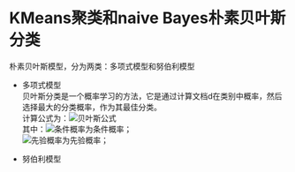 KMeans聚类和naive Bayes朴素贝叶斯分类<br>
====
朴素贝叶斯模型，分为两类：多项式模型和努伯利模型<br>
* 多项式模型<br>
		贝叶斯分类是一个概率学习的方法，它是通过计算文档d在类别中概率，然后选择最大的分类概率，作为其最佳分类。<br>
		计算公式为：![贝叶斯公式](https://nlp.stanford.edu/IR-book/html/htmledition/img865.png)<br>
		其中：![条件概率](https://nlp.stanford.edu/IR-book/html/htmledition/img866.png)为条件概率；<br>
				![先验概率](https://nlp.stanford.edu/IR-book/html/htmledition/img870.png)为先验概率；<br>
				
    

* 努伯利模型




